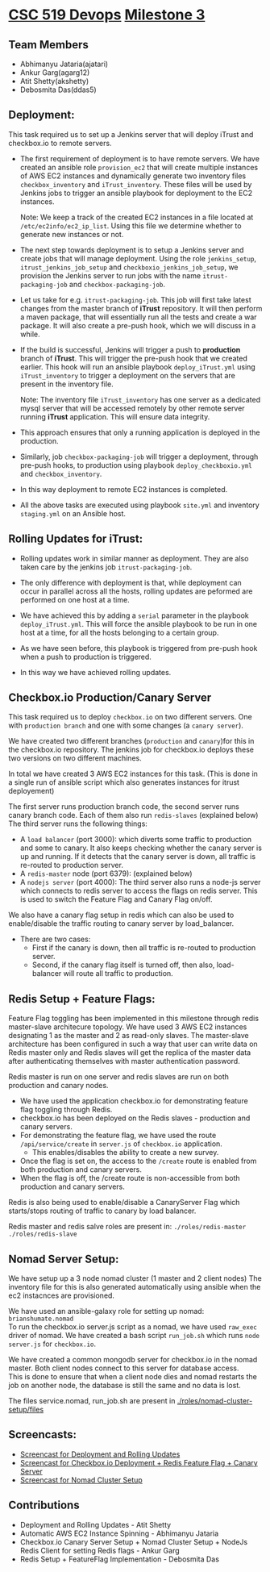 # [CSC 519 Devops](https://github.com/CSC-DevOps/Course/) [Milestone 3](https://github.com/CSC-DevOps/Course/blob/master/Project/M3.md)

## Team Members
- Abhimanyu Jataria(ajatari)
- Ankur Garg(agarg12)
- Atit Shetty(akshetty)
- Debosmita Das(ddas5)

## Deployment:

This task required us to set up a Jenkins server that will deploy iTrust and checkbox.io to remote servers.

- The first requirement of deployment is to have remote servers. We have created an ansible role ``` provision_ec2 ``` that will create multiple instances of AWS EC2 instances and dynamically generate two inventory files ``` checkbox_inventory ``` and ``` iTrust_inventory ```. These files will be used by Jenkins jobs to trigger an ansible playbook for deployment to the EC2 instances. 

  Note: We keep a track of the created EC2 instances in a file located at ``` /etc/ec2info/ec2_ip_list ```. Using this file we determine     whether to generate new instances or not.

- The next step towards deployment is to setup a Jenkins server and create jobs that will manage deployment. Using the role ``` jenkins_setup ```, ``` itrust_jenkins_job_setup ``` and ``` checkboxio_jenkins_job_setup ```, we provision the Jenkins server to run jobs with the name ``` itrust-packaging-job ``` and ``` checkbox-packaging-job ```.

- Let us take for e.g. ``` itrust-packaging-job ```. This job will first take latest changes from the master branch of **iTrust** repository. It will then perform a maven package, that will essentially run all the tests and create a war package. It will also create a pre-push hook, which we will discuss in a while. 

- If the build is successful, Jenkins will trigger a push to  **production** branch of **iTrust**. This will trigger the pre-push hook that we created earlier. This hook will run an ansible playbook ``` deploy_iTrust.yml ``` using ``` iTrust_inventory ``` to trigger a deployment on the servers that are present in the inventory file.

  Note: The inventory file ``` iTrust_inventory ``` has one server as a dedicated mysql server that will be accessed remotely by other remote server running **iTrust** application. This will ensure data integrity.
  
- This approach ensures that only a running application is deployed in the production.

- Similarly, job ``` checkbox-packaging-job ``` will trigger a deployment, through pre-push hooks, to production using playbook ``` deploy_checkboxio.yml ``` and ``` checkbox_inventory ```.

- In this way deployment to remote EC2 instances is completed.

- All the above tasks are executed using playbook ``` site.yml ``` and inventory ``` staging.yml ``` on an Ansible host.

## Rolling Updates for iTrust:

- Rolling updates work in similar manner as deployment. They are also taken care by the jenkins job ``` itrust-packaging-job ```.

- The only difference with deployment is that, while deployment can occur in parallel across all the hosts, rolling updates are peformed are performed on one host at a time.

- We have achieved this by adding a ``` serial ``` parameter in the playbook ``` deploy_iTrust.yml ```. This will force the ansible playbook to be run in one host at a time, for all the hosts belonging to a certain group.

- As we have seen before, this playbook is triggered from pre-push hook when a push to production is triggered.

- In this way we have achieved rolling updates.

## Checkbox.io Production/Canary Server
This task required us to deploy `checkbox.io` on two different servers. One with `production branch` and one with some changes (a `canary server`).<br />

We have created two different branches (`production` and `canary`)for this in the checkbox.io repository. The jenkins job for checkbox.io deploys these two versions on two different machines. <br />

In total we have created 3 AWS EC2 instances for this task. (This is done in a single run of ansible script which also generates instances for itrust deployement)<br />

The first server runs production branch code, the second server runs canary branch code. Each of them also run `redis-slaves` (explained below) <br />
The third server runs the following things:
- A `load balancer` (port 3000): which diverts some traffic to production and some to canary. It also keeps checking whether the canary server is up and running. If it detects that the canary server is down, all traffic is re-routed to production server.
- A `redis-master` node (port 6379): (explained below)
- A `nodejs server` (port 4000): The third server also runs a node-js server which connects to redis server to access the flags on redis server. This is used to switch the Feature Flag and Canary Flag on/off.

We also have a canary flag setup in redis which can also be used to enable/disable the traffic routing to canary server by load_balancer.
- There are two cases: 
	- First if the canary is down, then all traffic is re-routed to production server.
	- Second, if the canary flag itself is turned off, then also, load-balancer will route all traffic to production.

## Redis Setup + Feature Flags:

Feature Flag toggling has been implemented in this milestone through redis master-slave architecure topology. We have used 3 AWS EC2 instances designating 1 as the master and 2 as read-only slaves. The master-slave architecture has been configured in such a way that user can write data on Redis master only and Redis slaves will get the replica of the master data after authenticating themselves with master authentication password.

Redis master is run on one server and redis slaves are run on both production and canary nodes. 

- We have used the application checkbox.io for demonstrating feature flag toggling through Redis.
- checkbox.io has been deployed on the Redis slaves - production and canary servers.
- For demonstrating the feature flag, we have used the route `/api/service/create` in `server.js` of `checkbox.io` application.
	- This enables/disables the ability to create a new survey.
- Once the flag is set on, the access to the `/create` route is enabled from both production and canary servers.
- When the flag is off, the /create route is non-accessible from both production and canary servers.

Redis is also being used to enable/disable a CanaryServer Flag which starts/stops routing of traffic to canary by load balancer.

Redis master and redis salve roles are present in:
`./roles/redis-master` <br />
`./roles/redis-slave`

## Nomad Server Setup:
We have setup up a 3 node nomad cluster (1 master and 2 client nodes)
The inventory file for this is also generated automatically using ansible when the ec2 instacnces are provisioned. <br />

We have used an ansible-galaxy role for setting up nomad: `brianshumate.nomad` <br />
To run the checkbox.io server.js script as a nomad, we have used `raw_exec` driver of nomad. We have created a bash script `run_job.sh` which runs `node server.js` for `checkbox.io`. <br />

We have created a common mongodb server for checkbox.io in the nomad master. Both client nodes connect to this server for database access.<br />
This is done to ensure that when a client node dies and nomad restarts the job on another node, the database is still the same and no data is lost. <br />

The files service.nomad, run_job.sh are present in [./roles/nomad-cluster-setup/files](./roles/nomad-cluster-setup/files) <br />

## Screencasts: 

- [Screencast for Deployment and Rolling Updates](https://youtu.be/nz1o3ZfMQMs)
- [Screencast for Checkbox.io Deployment + Redis Feature Flag + Canary Server](https://www.youtube.com/watch?v=NE_TqApmYmc)
- [Screencast for Nomad Cluster Setup](https://www.youtube.com/watch?v=IrVbKKOrhCs)

## Contributions
- Deployment and Rolling Updates - Atit Shetty
- Automatic AWS EC2 Instance Spinning - Abhimanyu Jataria
- Checkbox.io Canary Server Setup + Nomad Cluster Setup + NodeJs Redis Client for setting Redis flags  - Ankur Garg
- Redis Setup + FeatureFlag Implementation - Debosmita Das

